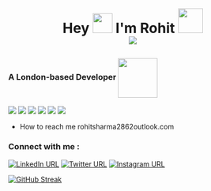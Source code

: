 # <p align="center"> Hey <img width="40px" src="https://camo.githubusercontent.com/e8e7b06ecf583bc040eb60e44eb5b8e0ecc5421320a92929ce21522dbc34c891/68747470733a2f2f6d656469612e67697068792e636f6d2f6d656469612f6876524a434c467a6361737252346961377a2f67697068792e676966"> I'm Rohit   <img width="50px" src="https://camo.githubusercontent.com/fb070d9f71a64edbafed08519130d75e7e0a0a69665d50d94ad095157f702e59/68747470733a2f2f6d656469612e67697068792e636f6d2f6d656469612f6d47634e6a736657416a593541455a4e77362f67697068792e676966"> <br/>  ![](https://komarev.com/ghpvc/?username=RohitSharma66&color=green)</p>

### <p>A London-based Developer  <img align="center" src="https://camo.githubusercontent.com/63371d36886ee658f5a97401f393e1ab1684b2fd3de674b8f5efc7d410b2a3d0/68747470733a2f2f6d656469612e67697068792e636f6d2f6d656469612f57556c706c634d704f43456d5447427442572f67697068792e676966" width="80px"></p>

<!-- SKILLS -->
![](https://img.shields.io/badge/code-Ruby-informational?style=flat&logo=<LOGO_NAME>&logoColor=white&color=2bbc8a)
![](https://img.shields.io/badge/code-JavaScript-informational?style=flat&logo=<LOGO_NAME>&logoColor=white&color=2bbc8a)
![](https://img.shields.io/badge/framework-Rails-informational?style=flat&logo=<LOGO_NAME>&logoColor=white&color=2bbc8a)
![](https://img.shields.io/badge/framework-React-informational?style=flat&logo=<LOGO_NAME>&logoColor=white&color=2bbc8a)
![](https://img.shields.io/badge/shell-zsl-informational?style=flat&logo=<LOGO_NAME>&logoColor=white&color=2bbc8a)
![](https://img.shields.io/badge/tools-PostgreSQL-informational?style=flat&logo=<LOGO_NAME>&logoColor=white&color=2bbc8a)

* How to reach me rohitsharma2862outlook.com
<!-- * My Projects are available at -  -->


### Connect with me :

<!-- Social media Links -->
[![LinkedIn URL](https://img.shields.io/badge/-LinkedIn-0e76a8?style=plastic&logo=linkedIn)](https://www.linkedin.com/in/mrrohitsharma)                           [![Twitter URL](https://img.shields.io/badge/-Twitter-1DA1F2?style=plastic&logo=Twitter)](https://twitter.com/ritz2286)
[![Instagram URL](https://img.shields.io/badge/-Instagram-833AB4?style=plastic&logo=Instagram)](https://www.instagram.com/rrohit_s/)

<!--  [![Twitter URL](https://img.shields.io/twitter/url/https/twitter.com/rohit.svg?style=social&label=Follow%20%40rohitsharma)](https://twitter.com/ritz2286) -->






<!--Streak Table  -->
[![GitHub Streak](https://github-readme-streak-stats.herokuapp.com/?user=RohitSharma66&theme=default)](https://git.io/streak-stats)



















<!--
**RohitSharma66/RohitSharma66** is a ✨ _special_ ✨ repository because its `README.md` (this file) appears on your GitHub profile.



Here are some ideas to get you started:

- 🔭 I’m currently working on ...
- 🌱 I’m currently learning ...
- 👯 I’m looking to collaborate on ...
- 🤔 I’m looking for help with ...
- 💬 Ask me about ...
- 📫 How to reach me: ...
- 😄 Pronouns: ...
- ⚡ Fun fact: ...
-->



